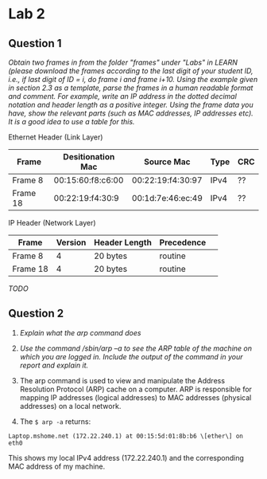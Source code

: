 # Lab 2

## Question 1
*Obtain two frames in from the folder "frames" under "Labs" in LEARN (please download the frames according to the last digit of your student ID, i.e., if last digit of ID = i, do frame i and frame i+10. Using the example given in section 2.3 as a template, parse the frames in a human readable format and comment. For example, write an IP address in the dotted decimal notation and header length as a positive integer. Using the frame data you have, show the relevant parts (such as MAC addresses, IP addresses etc). It is a good idea to use a table for this.*

Ethernet Header (Link Layer)

| Frame    | Desitionation Mac | Source Mac        | Type  | CRC  |
| -------- | ----------------- | ----------------- | ----- | ---- |
| Frame 8  | 00:15:60:f8:c6:00 | 00:22:19:f4:30:97 | IPv4  |  ??  |
| Frame 18 | 00:22:19:f4:30:9  | 00:1d:7e:46:ec:49 | IPv4  |  ??  |

IP Header (Network Layer)

| Frame    | Version | Header Length | Precedence |      | 
| -------- | ------- | ------------- | ---------- | ---- |
| Frame 8  |    4    |   20 bytes    |  routine   |      |
| Frame 18 |    4    |   20 bytes    |  routine   |      |

_TODO_


## Question 2
1. *Explain what the arp command does*
2. *Use the command /sbin/arp –a to see the ARP table of the machine on which you are logged in. Include the output of the command in your report and explain it.*

1. The arp command is used to view and manipulate the Address Resolution Protocol (ARP) cache on a computer. ARP is responsible for mapping IP addresses (logical addresses) to MAC addresses (physical addresses) on a local network.
2. The `$ arp -a` returns: 

`Laptop.mshome.net (172.22.240.1) at 00:15:5d:01:8b:b6 \[ether\] on eth0`

This shows my local IPv4 address (172.22.240.1) and the corresponding MAC address of my machine.
